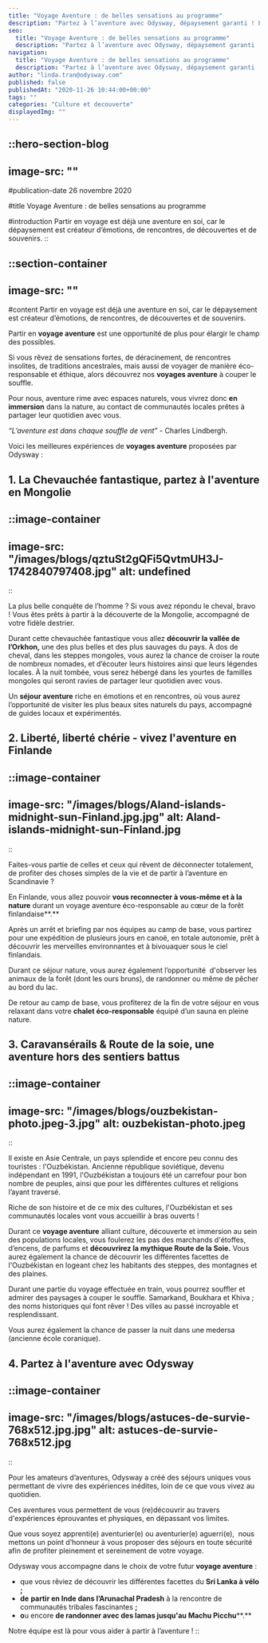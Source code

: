 ```yaml
---
title: "Voyage Aventure : de belles sensations au programme"
description: "Partez à l’aventure avec Odysway, dépaysement garanti ! Expériences uniques et immersion avec les populations locales, c’est possible avec nos voyages aventure."
seo:
  title: "Voyage Aventure : de belles sensations au programme"
  description: "Partez à l’aventure avec Odysway, dépaysement garanti ! Expériences uniques et immersion avec les populations locales, c’est possible avec nos voyages aventure."
navigation:
  title: "Voyage Aventure : de belles sensations au programme"
  description: "Partez à l’aventure avec Odysway, dépaysement garanti ! Expériences uniques et immersion avec les populations locales, c’est possible avec nos voyages aventure."
author: "linda.tran@odysway.com"
published: false
publishedAt: "2020-11-26 10:44:00+00:00"
tags: ""
categories: "Culture et decouverte"
displayedImg: ""
---
```


::hero-section-blog
---
image-src: ""
---
#publication-date
26 novembre 2020

#title
Voyage Aventure : de belles sensations au programme

#introduction
Partir en voyage est déjà une aventure en soi, car le dépaysement est créateur d’émotions, de rencontres, de découvertes et de souvenirs.
::

::section-container
---
image-src: ""
---
#content
Partir en voyage est déjà une aventure en soi, car le dépaysement est créateur d’émotions, de rencontres, de découvertes et de souvenirs.

Partir en **voyage aventure** est une opportunité de plus pour élargir le champ des possibles.

Si vous rêvez de sensations fortes, de déracinement, de rencontres insolites, de traditions ancestrales, mais aussi de voyager de manière éco-responsable et éthique, alors découvrez nos **voyages aventure** à couper le souffle.

Pour nous, aventure rime avec espaces naturels, vous vivrez donc **en immersion** dans la nature, au contact de communautés locales prêtes à partager leur quotidien avec vous.

_“L’aventure est dans chaque souffle de vent”_ - Charles Lindbergh.

Voici les meilleures expériences de **voyages aventure** proposées par Odysway :

## **1\. La Chevauchée fantastique, partez à l'aventure en Mongolie**

::image-container
---
image-src: "/images/blogs/qztuSt2gQFi5QvtmUH3J-1742840797408.jpg"
alt: undefined
---
::

La plus belle conquête de l’homme ? Si vous avez répondu le cheval, bravo ! Vous êtes prêts à partir à la découverte de la Mongolie, accompagné de votre fidèle destrier.

Durant cette chevauchée fantastique vous allez **découvrir la vallée de l’Orkhon,** une des plus belles et des plus sauvages du pays. À dos de cheval, dans les steppes mongoles, vous aurez la chance de croiser la route de nombreux nomades, et d’écouter leurs histoires ainsi que leurs légendes locales. À la nuit tombée, vous serez hébergé dans les yourtes de familles mongoles qui seront ravies de partager leur quotidien avec vous.

Un **séjour aventure** riche en émotions et en rencontres, où vous aurez l’opportunité de visiter les plus beaux sites naturels du pays, accompagné de guides locaux et expérimentés. 

## 2\. Liberté, liberté chérie - vivez l'aventure en Finlande

  
::image-container
---
image-src: "/images/blogs/Aland-islands-midnight-sun-Finland.jpg.jpg"
alt: Aland-islands-midnight-sun-Finland.jpg
---
::

Faites-vous partie de celles et ceux qui rêvent de déconnecter totalement, de profiter des choses simples de la vie et de partir à l’aventure en Scandinavie ?

En Finlande, vous allez pouvoir **vous reconnecter à vous-même et à la nature** durant un voyage aventure éco-responsable au cœur de la forêt finlandaise**.**

Après un arrêt et briefing par nos équipes au camp de base, vous partirez pour une expédition de plusieurs jours en canoë, en totale autonomie, prêt à découvrir les merveilles environnantes et à bivouaquer sous le ciel finlandais.

Durant ce séjour nature, vous aurez également l’opportunité  d'observer les animaux de la forêt (dont les ours bruns), de randonner ou même de pêcher au bord du lac.

De retour au camp de base, vous profiterez de la fin de votre séjour en vous relaxant dans votre **chalet éco-responsable** équipé d’un sauna en pleine nature.

  
  

## 3\. Caravansérails & Route de la soie, une aventure hors des sentiers battus

::image-container
---
image-src: "/images/blogs/ouzbekistan-photo.jpeg-3.jpg"
alt: ouzbekistan-photo.jpeg
---
::

Il existe en Asie Centrale, un pays splendide et encore peu connu des touristes : l'Ouzbékistan. Ancienne république soviétique, devenu indépendant en 1991, l'Ouzbékistan a toujours été un carrefour pour bon nombre de peuples, ainsi que pour les différentes cultures et religions l’ayant traversé.

Riche de son histoire et de ce mix des cultures, l'Ouzbékistan et ses communautés locales vont vous accueillir à bras ouverts !

Durant ce **voyage aventure** alliant culture, découverte et immersion au sein des populations locales, vous foulerez les pas des marchands d'étoffes, d’encens, de parfums et **découvrirez la mythique Route de la Soie.** Vous aurez également la chance de découvrir les différentes facettes de l'Ouzbékistan en logeant chez les habitants des steppes, des montagnes et des plaines.

Durant une partie du voyage effectuée en train, vous pourrez souffler et admirer des paysages à couper le souffle. Samarkand, Boukhara et Khiva ; des noms historiques qui font rêver ! Des villes au passé incroyable et resplendissant.

Vous aurez également la chance de passer la nuit dans une medersa (ancienne école coranique).

## 4\. Partez à l'aventure avec Odysway

::image-container
---
image-src: "/images/blogs/astuces-de-survie-768x512.jpg.jpg"
alt: astuces-de-survie-768x512.jpg
---
::

Pour les amateurs d’aventures, Odysway a créé des séjours uniques vous permettant de vivre des expériences inédites, loin de ce que vous vivez au quotidien.

Ces aventures vous permettent de vous (re)découvrir au travers d'expériences éprouvantes et physiques, en dépassant vos limites.

Que vous soyez apprenti(e) aventurier(e) ou aventurier(e) aguerri(e),  nous mettons un point d’honneur à vous proposer des séjours en toute sécurité afin de profiter pleinement et sereinement de votre voyage.

Odysway vous accompagne dans le choix de votre futur **voyage aventure** :

*   que vous rêviez de découvrir les différentes facettes du **Sri Lanka à vélo** **;** 
*   **de** **partir en Inde dans l’Arunachal Pradesh** à la rencontre de communautés tribales fascinantes **;**
*   **o**u encore **de randonner avec des lamas jusqu'au Machu Picchu****.** 

Notre équipe est là pour vous aider à partir à l’aventure !
::
